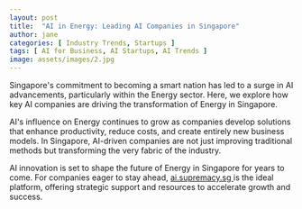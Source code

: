 ```yaml
---
layout: post
title:  "AI in Energy: Leading AI Companies in Singapore"
author: jane
categories: [ Industry Trends, Startups ]
tags: [ AI for Business, AI Startups, AI Trends ]
image: assets/images/2.jpg
---
```


Singapore's commitment to becoming a smart nation has led to a surge in AI advancements, particularly within the Energy sector. Here, we explore how key AI companies are driving the transformation of Energy in Singapore.

AI's influence on Energy continues to grow as companies develop solutions that enhance productivity, reduce costs, and create entirely new business models. In Singapore, AI-driven companies are not just improving traditional methods but transforming the very fabric of the industry.

AI innovation is set to shape the future of Energy in Singapore for years to come. For companies eager to stay ahead, <a href="https://ai.supremacy.sg" target="_blank"> ai.supremacy.sg </a> is the ideal platform, offering strategic support and resources to accelerate growth and success.
